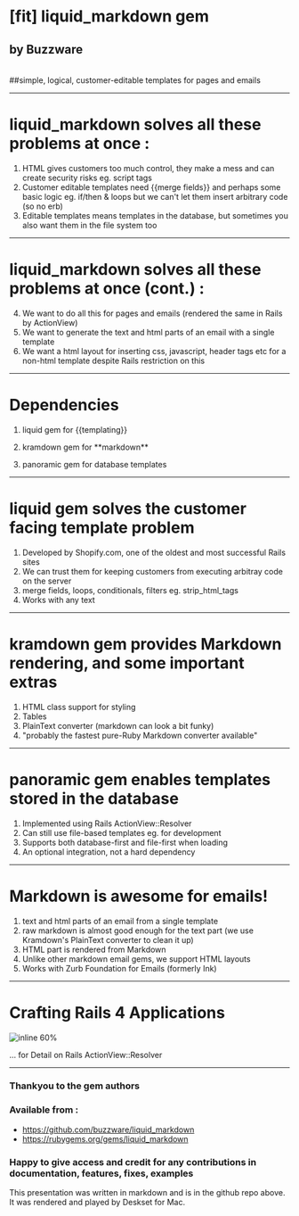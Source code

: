 # [fit] liquid_markdown gem 
## by Buzzware
<br>
##simple, logical, customer-editable templates for pages and emails

---
# liquid_markdown solves all these problems at once :
 
1) HTML gives customers too much control, they make a mess and can create security risks eg. script tags  
2) Customer editable templates need {{merge fields}} and perhaps some basic logic eg. if/then & loops but we can't let them insert arbitrary code (so no erb)
3) Editable templates means templates in the database, but sometimes you also want them in the file system too
 
---
# liquid_markdown solves all these problems at once (cont.) :
4) We want to do all this for pages and emails (rendered the same in Rails by ActionView)
5) We want to generate the text and html parts of an email with a single template
6) We want a html layout for inserting css, javascript, header tags etc for a non-html template despite Rails restriction on this

---
# Dependencies

1. liquid gem for {{templating}}

2. kramdown gem for \*\*markdown\*\*

3. panoramic gem for database templates

---
# liquid gem solves the customer facing template problem

1. Developed by Shopify.com, one of the oldest and most successful Rails sites
2. We can trust them for keeping customers from executing arbitray code on the server
3. merge fields, loops, conditionals, filters eg. strip_html_tags
4. Works with any text

---
# kramdown gem provides Markdown rendering, and some important extras
1. HTML class support for styling
2. Tables
3. PlainText converter (markdown can look a bit funky)
4. "probably the fastest pure-Ruby Markdown converter available"

---
# panoramic gem enables templates stored in the database
1. Implemented using Rails ActionView::Resolver
2. Can still use file-based templates eg. for development
3. Supports both database-first and file-first when loading
4. An optional integration, not a hard dependency

---
# Markdown is awesome for emails!
1. text and html parts of an email from a single template
2. raw markdown is almost good enough for the text part (we use Kramdown's PlainText converter to clean it up)	
3. HTML part is rendered from Markdown
4. Unlike other markdown email gems, we support HTML layouts
5. Works with Zurb Foundation for Emails (formerly Ink)

---
# Crafting Rails 4 Applications

![inline 60%](https://imagery.pragprog.com/products/353/jvrails2.jpg?1368826914)

... for Detail on Rails ActionView::Resolver

---
### Thankyou to the gem authors


### Available from :
* https://github.com/buzzware/liquid_markdown 
* https://rubygems.org/gems/liquid_markdown

### Happy to give access and credit for any contributions in documentation, features, fixes, examples

This presentation was written in markdown and is in the github repo above. It was rendered and played by Deskset for Mac.